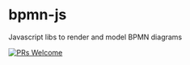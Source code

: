 # bpmn-js
Javascript libs to render and model BPMN diagrams

[![PRs Welcome](https://img.shields.io/badge/PRs-welcome-brightgreen.svg?style=flat-square)](http://makeapullrequest.com)   